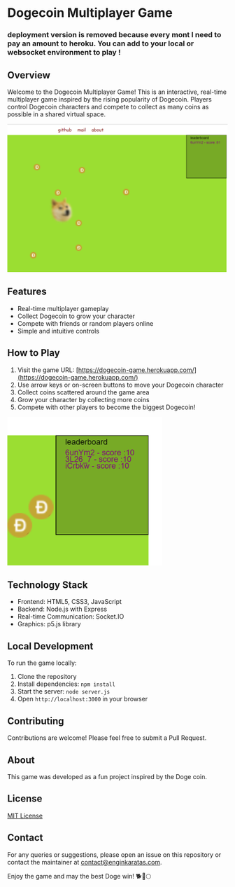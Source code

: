 # Dogecoin Multiplayer Game

### deployment version is removed because every mont I need to pay an amount to heroku. You can add to your local or websocket environment to play !
## Overview
Welcome to the Dogecoin Multiplayer Game! This is an interactive, real-time multiplayer game inspired by the rising popularity of Dogecoin. Players control Dogecoin characters and compete to collect as many coins as possible in a shared virtual space.

![Game Screenshot](1.png)

## Features
- Real-time multiplayer gameplay
- Collect Dogecoin to grow your character
- Compete with friends or random players online
- Simple and intuitive controls

## How to Play
1. Visit the game URL: [https://dogecoin-game.herokuapp.com/](https://dogecoin-game.herokuapp.com/)
2. Use arrow keys or on-screen buttons to move your Dogecoin character
3. Collect coins scattered around the game area
4. Grow your character by collecting more coins
5. Compete with other players to become the biggest Dogecoin!

![Gameplay Screenshot](3.png)

## Technology Stack
- Frontend: HTML5, CSS3, JavaScript
- Backend: Node.js with Express
- Real-time Communication: Socket.IO
- Graphics: p5.js library

## Local Development
To run the game locally:

1. Clone the repository
2. Install dependencies: `npm install`
3. Start the server: `node server.js`
4. Open `http://localhost:3000` in your browser

## Contributing
Contributions are welcome! Please feel free to submit a Pull Request.

## About
This game was developed as a fun project inspired by the Doge coin. 

## License
[MIT License](LICENSE)

## Contact
For any queries or suggestions, please open an issue on this repository or contact the maintainer at [contact@enginkaratas.com](mailto:contact@enginkaratas.com).

Enjoy the game and may the best Doge win! 🐕🚀🌕
